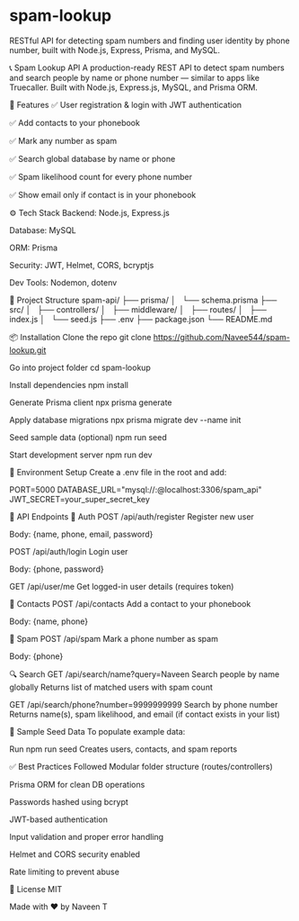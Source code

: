 # spam-lookup
RESTful API for detecting spam numbers and finding user identity by phone number, built with Node.js, Express, Prisma, and MySQL.

📞 Spam Lookup API
A production-ready REST API to detect spam numbers and search people by name or phone number — similar to apps like Truecaller. Built with Node.js, Express.js, MySQL, and Prisma ORM.

🚀 Features
✅ User registration & login with JWT authentication

✅ Add contacts to your phonebook

✅ Mark any number as spam

✅ Search global database by name or phone

✅ Spam likelihood count for every phone number

✅ Show email only if contact is in your phonebook

⚙️ Tech Stack
Backend: Node.js, Express.js

Database: MySQL

ORM: Prisma

Security: JWT, Helmet, CORS, bcryptjs

Dev Tools: Nodemon, dotenv

📁 Project Structure
spam-api/
├── prisma/
│   └── schema.prisma
├── src/
│   ├── controllers/
│   ├── middleware/
│   ├── routes/
│   ├── index.js
│   └── seed.js
├── .env
├── package.json
└── README.md

📦 Installation
Clone the repo
git clone https://github.com/Navee544/spam-lookup.git

Go into project folder
cd spam-lookup

Install dependencies
npm install

Generate Prisma client
npx prisma generate

Apply database migrations
npx prisma migrate dev --name init

Seed sample data (optional)
npm run seed

Start development server
npm run dev

🔐 Environment Setup
Create a .env file in the root and add:

PORT=5000
DATABASE_URL="mysql://<user>:<password>@localhost:3306/spam_api"
JWT_SECRET=your_super_secret_key

🧪 API Endpoints
🔹 Auth
POST /api/auth/register
Register new user

Body:
{name, phone, email, password}

POST /api/auth/login
Login user

Body:
{phone, password}

GET /api/user/me
Get logged-in user details (requires token)

🔹 Contacts
POST /api/contacts
Add a contact to your phonebook

Body:
{name, phone}

🔹 Spam
POST /api/spam
Mark a phone number as spam

Body:
{phone}

🔍 Search
GET /api/search/name?query=Naveen
Search people by name globally
Returns list of matched users with spam count

GET /api/search/phone?number=9999999999
Search by phone number
Returns name(s), spam likelihood, and email (if contact exists in your list)

🧪 Sample Seed Data
To populate example data:

Run npm run seed
Creates users, contacts, and spam reports

✅ Best Practices Followed
Modular folder structure (routes/controllers)

Prisma ORM for clean DB operations

Passwords hashed using bcrypt

JWT-based authentication

Input validation and proper error handling

Helmet and CORS security enabled

Rate limiting to prevent abuse

📜 License
MIT

Made with ❤️ by Naveen T


